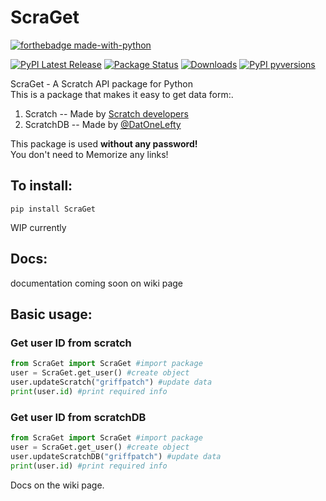 # ScraGet
[![forthebadge made-with-python](http://ForTheBadge.com/images/badges/made-with-python.svg)](https://www.python.org/)

[![PyPI Latest Release](https://img.shields.io/pypi/v/ScraGet.svg)](https://pypi.org/project/ScraGet/)
[![Package Status](https://img.shields.io/pypi/status/ScraGet.svg)](https://pypi.org/project/ScraGet/)
[![Downloads](https://static.pepy.tech/personalized-badge/ScraGet?period=total&units=international_system&left_color=black&right_color=orange&left_text=Downloads)](https://pepy.tech/project/ScraGet)
[![PyPI pyversions](https://img.shields.io/pypi/pyversions/ScraGet.svg)](https://pypi.python.org/pypi/ScraGet/)

ScraGet - A Scratch API package for Python<br>
This is a package that makes it easy to get data form:.<br>
1. Scratch -- Made by [Scratch developers](https://github.com/LLK/scratch-rest-api)
2. ScratchDB -- Made by [@DatOneLefty](https://Scratch.mit.edu/users/DatOneLefty)<br>

This package is used **without any password!**<br>
You don't need to Memorize any links!

## To install:<br>
`pip install ScraGet`<br>

WIP currently

## Docs:
documentation coming soon on wiki page

## Basic usage:
### Get user ID from scratch
```python
from ScraGet import ScraGet #import package
user = ScraGet.get_user() #create object
user.updateScratch("griffpatch") #update data
print(user.id) #print required info
```
### Get user ID from scratchDB
```python
from ScraGet import ScraGet #import package
user = ScraGet.get_user() #create object
user.updateScratchDB("griffpatch") #update data
print(user.id) #print required info
```

Docs on the wiki page.

